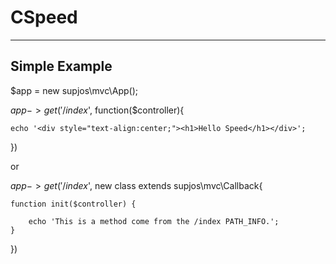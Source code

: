 # CSpeed #

----------

## Simple Example ##

$app = new supjos\mvc\App();

$app->get('/index$', function($controller){
	
	echo '<div style="text-align:center;"><h1>Hello Speed</h1></div>';
})

or

$app->get('/index$', new class extends supjos\mvc\Callback{
	
	function init($controller) {

		echo 'This is a method come from the /index PATH_INFO.';
	}
})